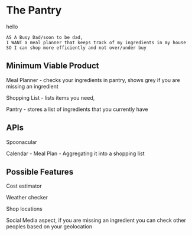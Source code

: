 # The Pantry
hello
```
AS A Busy Dad/soon to be dad,
I WANT a meal planner that keeps track of my ingredients in my house
SO I can shop more efficiently and not over/under buy
```

## Minimum Viable Product

Meal Planner - checks your ingredients in pantry, shows grey if you are missing an ingredient

Shopping List - lists items you need,

Pantry - stores a list of ingredients that you currently have

## APIs

Spoonacular

Calendar - Meal Plan - Aggregating it into a shopping list

## Possible Features

Cost estimator

Weather checker

Shop locations

Social Media aspect, if you are missing an ingredient you can check other peoples based on your geolocation
